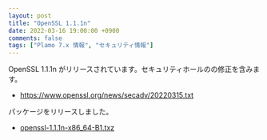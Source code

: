 ```yaml
---
layout: post
title: "OpenSSL 1.1.1n"
date: 2022-03-16 19:00:00 +0900
comments: false
tags: ["Plamo 7.x 情報", "セキュリティ情報"]
---
```


OpenSSL 1.1.1n がリリースされています。セキュリティホールのの修正を含みます。

* https://www.openssl.org/news/secadv/20220315.txt

パッケージをリリースしました。

* [openssl-1.1.1n-x86_64-B1.txz](http://repository.plamolinux.org/pub/linux/Plamo/Plamo-7.x/x86_64/plamo/00_base/openssl-1.1.1n-x86_64-B1.txz)
